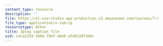```yaml
---
content_type: resource
description: ''
file: https://ol-ocw-studio-app-production.s3.amazonaws.com/courses/7-012-introduction-to-biology-fall-2004/ceca13193bb679efa6e6afe012df3d4c_rWG1hLvoP-U.srt
file_type: application/x-subrip
resourcetype: Other
title: 3play caption file
uid: ceca1319-3bb6-79ef-a6e6-afe012df3d4c
---
```

